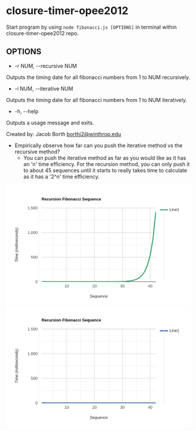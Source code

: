 # closure-timer-opee2012

Start program by using `node fibonacci.js [OPTIONS]` in terminal within closure-timer-opee2012 repo.

## OPTIONS

* -r NUM, --recursive NUM

Outputs the timing date for all fibonacci numbers from 1 to NUM recursively.

* -i NUM, --iterative NUM

Outputs the timing date for all fibonacci numbers from 1 to NUM iteratively.

* -h, --help

Outputs a usage message and exits.

Created by: Jacob Borth
borthj2@winthrop.edu

* Empirically observe how far can you push the iterative method vs the recursive method?
    * You can push the iterative method as far as you would like as it has an 'n' time efficiency. For the recursion method, you can only push it to about 45 sequences until it starts to really takes time to calculate as it has a '2^n' time efficiency.

![Recursion Graph](recursion-graph.png)
![Iteration Graph](iterative-graph.png)
